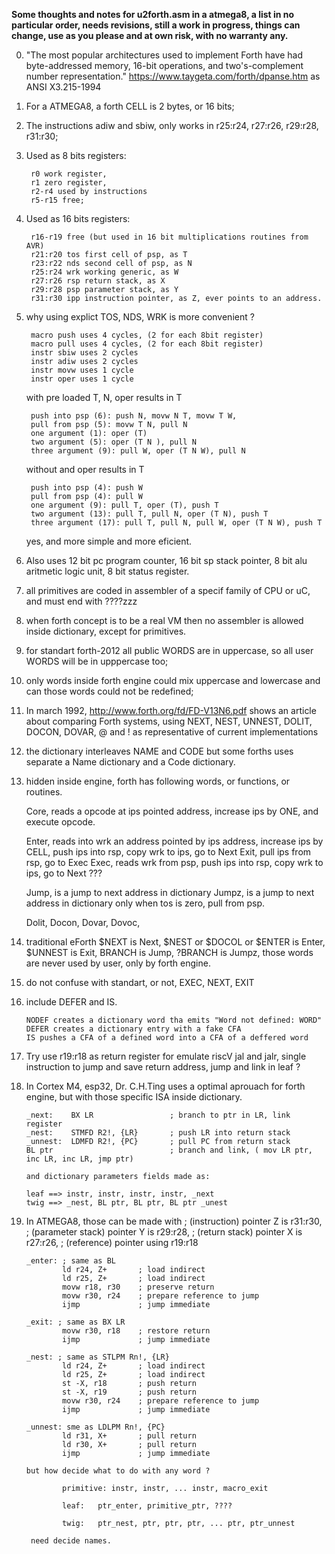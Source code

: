 
**Some thoughts and notes for u2forth.asm in a atmega8, a list in no particular order, needs revisions, still a work in progress, things can change, use as you please and at own risk, with no warranty any.**

0. "The most popular architectures used to implement Forth have had byte-addressed memory, 16-bit operations, and two's-complement number representation." https://www.taygeta.com/forth/dpanse.htm as ANSI X3.215-1994

1. For a ATMEGA8, a forth CELL is 2 bytes, or 16 bits;

2. The instructions adiw and sbiw, only works in r25:r24, r27:r26, r29:r28, r31:r30;

3. Used as  8 bits registers: 

        r0 work register, 
        r1 zero register, 
        r2-r4 used by instructions
        r5-r15 free;

4. Used as 16 bits registers: 

        r16-r19 free (but used in 16 bit multiplications routines from AVR)
        r21:r20 tos first cell of psp, as T 
        r23:r22 nds second cell of psp, as N 
        r25:r24 wrk working generic, as W 
        r27:r26 rsp return stack, as X
        r29:r28 psp parameter stack, as Y
        r31:r30 ipp instruction pointer, as Z, ever points to an address.

5. why using explict TOS, NDS, WRK is more convenient ? 
    
        macro push uses 4 cycles, (2 for each 8bit register)
        macro pull uses 4 cycles, (2 for each 8bit register)
        instr sbiw uses 2 cycles
        instr adiw uses 2 cycles
        instr movw uses 1 cycle
        instr oper uses 1 cycle
    
    with pre loaded T, N, oper results in T 
     
        push into psp (6): push N, movw N T, movw T W,
        pull from psp (5): movw T N, pull N
        one argument (1): oper (T)
        two argument (5): oper (T N ), pull N
        three argument (9): pull W, oper (T N W), pull N
         
    without and oper results in T      
        
        push into psp (4): push W
        pull from psp (4): pull W
        one argument (9): pull T, oper (T), push T
        two argument (13): pull T, pull N, oper (T N), push T
        three argument (17): pull T, pull N, pull W, oper (T N W), push T
            
     yes, and more simple and more eficient.
     
6. Also uses 12 bit pc program counter, 16 bit sp stack pointer, 8 bit alu aritmetic logic unit, 8 bit status register.
  
7. all primitives are coded in assembler of a specif family of CPU or uC, and  must end with ????zzz

8. when forth concept is to be a real VM then no assembler is allowed inside dictionary, except for primitives.
  
9. for standart forth-2012 all public WORDS are in uppercase, so all user WORDS will be in upppercase too;
  
10. only words inside forth engine could mix uppercase and lowercase and can those words could not be redefined;
  
11. In march 1992, http://www.forth.org/fd/FD-V13N6.pdf shows an article about comparing Forth systems, using NEXT, NEST, UNNEST, DOLIT, DOCON, DOVAR, @ and ! as representative of current implementations
  
12. the dictionary interleaves NAME and CODE but some forths uses separate a Name dictionary and a Code dictionary. 
  
13. hidden inside engine, forth has following words, or functions, or routines. 
  
    Core, reads a opcode at ips pointed address, increase ips by ONE, and execute opcode.
   
    Enter, reads into wrk an address pointed by ips address, increase ips by CELL, push ips into rsp, copy wrk to ips, go to Next
    Exit,  pull ips from rsp, go to Exec
    Exec, reads wrk from psp, push ips into rsp, copy wrk to ips, go to Next ??? 
    
    Jump, is a jump to next address in dictionary
    Jumpz, is a jump to next address in dictionary only when tos is zero, pull from psp.
   
    Dolit,
    Docon,
    Dovar,
    Dovoc,
    
14. traditional eForth $NEXT is Next, $NEST or $DOCOL or $ENTER is Enter, $UNNEST is Exit, BRANCH is Jump, ?BRANCH is Jumpz, those words are never used by user, only by forth engine.
  
15. do not confuse with standart, or not, EXEC, NEXT, EXIT

16. include DEFER and IS.

        NODEF creates a dictionary word tha emits "Word not defined: WORD"
        DEFER creates a dictionary entry with a fake CFA
        IS pushes a CFA of a defined word into a CFA of a deffered word

17. Try use r19:r18 as return register for emulate riscV jal and jalr, single instruction to jump and save return address, jump and link in leaf ?
                
18. In Cortex M4, esp32, Dr. C.H.Ting uses a optimal aprouach for forth engine, but with those specific ISA inside dictionary.

        _next:    BX LR                 ; branch to ptr in LR, link register
        _nest:    STMFD R2!, {LR}       ; push LR into return stack
        _unnest:  LDMFD R2!, {PC}       ; pull PC from return stack
        BL ptr                          ; branch and link, ( mov LR ptr, inc LR, inc LR, jmp ptr)
        
        and dictionary parameters fields made as:
        
        leaf ==> instr, instr, instr, instr, _next
        twig ==> _nest, BL ptr, BL ptr, BL ptr _unest
        
19. In ATMEGA8, those can be made with
        ; (instruction) pointer Z is r31:r30, 
        ; (parameter stack) pointer Y is r29:r28, 
        ; (return stack) pointer X is r27:r26,
         ; (reference) pointer using r19:r18 
        
        _enter: ; same as BL  
                ld r24, Z+       ; load indirect
                ld r25, Z+       ; load indirect
                movw r18, r30    ; preserve return
                movw r30, r24    ; prepare reference to jump
                ijmp             ; jump immediate
               
        _exit: ; same as BX LR
                movw r30, r18    ; restore return
                ijmp             ; jump immediate
               
        _nest: ; same as STLPM Rn!, {LR}
                ld r24, Z+       ; load indirect
                ld r25, Z+       ; load indirect
                st -X, r18       ; push return
                st -X, r19       ; push return
                movw r30, r24    ; prepare reference to jump
                ijmp             ; jump immediate
               
        _unnest: sme as LDLPM Rn!, {PC}
                ld r31, X+       ; pull return
                ld r30, X+       ; pull return
                ijmp             ; jump immediate
               
        but how decide what to do with any word ?
                
                primitive: instr, instr, ... instr, macro_exit
                
                leaf:   ptr_enter, primitive_ptr, ????
                
                twig:   ptr_nest, ptr, ptr, ptr, ... ptr, ptr_unnest
                
         need decide names.       
                
